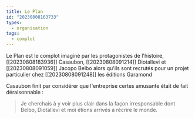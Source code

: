```yaml
---
title: Le Plan
id: "20230808163733"
types:
  - organisation
tags:
  - complot
---
```


Le Plan est le complot imaginé par les protagonistes de l'histoire, [[20230808183936]] Casaubon, [[20230808091214]] Diotallevi et [[20230808091059]] Jacopo Belbo alors qu'ils sont recrutés pour un projet particulier chez [[20230808091248]] les éditions Garamond

Casaubon finit par considérer que l'entreprise certes amusante était de fait déraisonnable :
>Je cherchais à y voir plus clair dans la façon irresponsable dont Belbo, Diotallevi et moi étions arrivés à récrire le monde.




